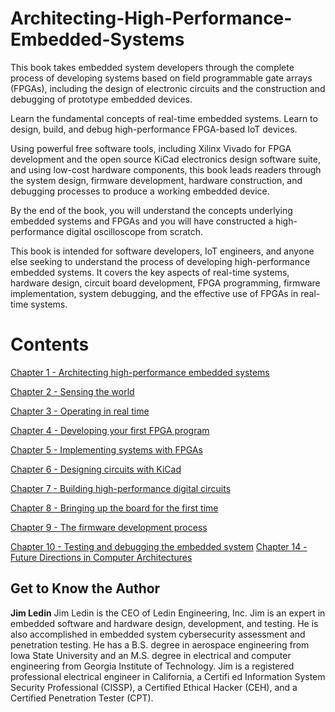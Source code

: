 # Architecting-High-Performance-Embedded-Systems

This book takes embedded system developers through the complete process of developing systems based on field programmable gate arrays (FPGAs), including the design of electronic circuits and the construction and debugging of prototype embedded devices.

Learn the fundamental concepts of real-time embedded systems. Learn to design, build, and debug high-performance FPGA-based IoT devices.

Using powerful free software tools, including Xilinx Vivado for FPGA development and the open source KiCad electronics design software suite, and using low-cost hardware components, this book leads readers through the system design, firmware development, hardware construction, and debugging processes to produce a working embedded device.

By the end of the book, you will understand the concepts underlying embedded systems and FPGAs and you will have constructed a high-performance digital oscilloscope from scratch.

This book is intended for software developers, IoT engineers, and anyone else seeking to understand the process of developing high-performance embedded systems. It covers the key aspects of real-time systems, hardware design, circuit board development, FPGA programming, firmware implementation, system debugging, and the effective use of FPGAs in real-time systems.

# Contents

[Chapter  1 - Architecting high-performance embedded systems](Chapter01/README.md)

[Chapter  2 - Sensing the world](Chapter02/README.md)

[Chapter  3 - Operating in real time](Chapter03/README.md)

[Chapter  4 - Developing your first FPGA program](Chapter04/README.md)

[Chapter  5 - Implementing systems with FPGAs](Chapter05/README.md)

[Chapter  6 - Designing circuits with KiCad](Chapter06/README.md)

[Chapter  7 - Building high-performance digital circuits](Chapter07/README.md)

[Chapter  8 - Bringing up the board for the first time](Chapter08/README.md)

[Chapter  9 - The firmware development process](Chapter09/README.md)

[Chapter 10 - Testing and debugging the embedded system](Chapter10/README.md)
[Chapter 14 - Future Directions in Computer Architectures](Chapter14/README.md)

## Get to Know the Author
**Jim Ledin**
Jim Ledin is the CEO of Ledin Engineering, Inc. Jim is an expert in embedded software and hardware design, development, and testing. He is also accomplished in embedded system cybersecurity assessment and penetration testing. He has a B.S. degree in aerospace engineering from Iowa State University and an M.S. degree in electrical and computer engineering from Georgia Institute of Technology. Jim is a registered professional electrical engineer in California, a Certifi ed Information System Security Professional (CISSP), a Certified Ethical Hacker (CEH), and a Certified Penetration Tester (CPT).
